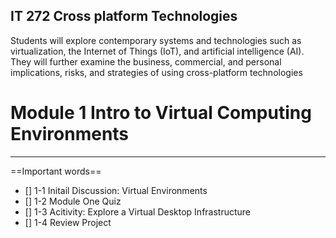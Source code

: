 ## IT 272 Cross platform Technologies

Students will explore contemporary systems and technologies such as virtualization, the Internet of Things (IoT),
and artificial intelligence (AI). They will further examine the business, commercial, and personal implications, risks,
and strategies of using cross-platform technologies

# Module 1 Intro to Virtual Computing Environments
-------------

==Important words==

- [] 1-1 Initail Discussion: Virtual Environments
- [] 1-2 Module One Quiz
- [] 1-3 Acitivity: Explore a Virtual Desktop Infrastructure 
- [] 1-4 Review Project
